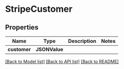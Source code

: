 # StripeCustomer

## Properties
Name | Type | Description | Notes
------------ | ------------- | ------------- | -------------
**customer** | **JSONValue** |  | 

[[Back to Model list]](../README.md#documentation-for-models) [[Back to API list]](../README.md#documentation-for-api-endpoints) [[Back to README]](../README.md)


